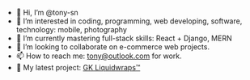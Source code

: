 - 👋 Hi, I’m @tony-sn
- 👀 I’m interested in coding, programming, web developing, software, technology: mobile, photography
- 🌱 I’m currently mastering full-stack skills: React + Django, MERN
- 💞️ I’m looking to collaborate on e-commerce web projects.
- 📫 How to reach me: tony@outlook.com for work.
- 🚀 My latest project: [GK Liquidwraps™](https://gkliquidwraps.vercel.app/)

<!---
tony-sn/tony-sn is a ✨ special ✨ repository because its `README.md` (this file) appears on your GitHub profile.
You can click the Preview link to take a look at your changes.
--->
